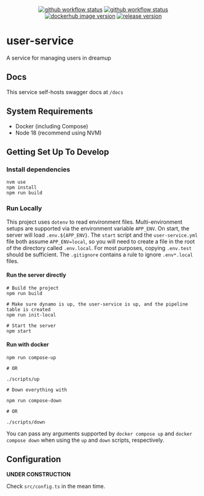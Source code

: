 <p align="center">
  <a href="https://github.com/dreamup-ai/user-service/actions/workflows/dockerhub-build-push.yml"><img src="https://img.shields.io/github/actions/workflow/status/dreamup-ai/user-service/dockerhub-build-push.yml?label=dockerhub-build-push&logo=github&style=plastic" alt="github workflow status"></a>
  <a href="https://github.com/dreamup-ai/user-service/actions/workflows/dockerhub-description.yml"><img src="https://img.shields.io/github/actions/workflow/status/dreamup-ai/user-service/dockerhub-description.yml?label=dockerhub-readme&logo=github&style=plastic" alt="github workflow status"></a>
  <!-- run-tests workflow to be added soon -->
  <!-- <a href="https://github.com/dreamup-ai/user-service/actions/workflows/run-tests.yml"><img src="https://img.shields.io/github/actions/workflow/status/dreamup-ai/user-service/run-tests.yml?label=run-tests&logo=github&style=plastic" alt="github workflow status"></a> -->
  <a href="https://hub.docker.com/r/dreamupai/user-service"><img src="https://img.shields.io/docker/v/dreamupai/user-service?label=dockerhub&logo=docker&sort=date&style=plastic" alt="dockerhub image version"></a>
  <a href="https://github.com/dreamup-ai/user-service"><img src="https://img.shields.io/github/package-json/v/dreamup-ai/user-service?color=purple&label=release version&style=plastic" alt="release version"></a>
</p>

# user-service
A service for managing users in dreamup

## Docs

This service self-hosts swagger docs at `/docs`

## System Requirements

- Docker (including Compose)
- Node 18 (recommend using NVM)

## Getting Set Up To Develop

### Install dependencies

```shell
nvm use
npm install
npm run build
```

### Run Locally

This project uses `dotenv` to read environment files. Multi-environment setups are supported via the environment variable `APP_ENV`. On start, the server will load `.env.${APP_ENV}`. The `start` script and the `user-service.yml` file both assume `APP_ENV=local`, so you will need to create a file in the root of the directory called `.env.local`. For most purposes, copying `.env.test` should be sufficient. The `.gitignore` contains a rule to ignore `.env*.local` files.

#### Run the server directly

```shell
# Build the project
npm run build

# Make sure dynamo is up, the user-service is up, and the pipeline table is created
npm run init-local

# Start the server
npm start
```

#### Run with docker

```shell
npm run compose-up

# OR

./scripts/up

# Down everything with

npm run compose-down

# OR

./scripts/down
```

You can pass any arguments supported by `docker compose up` and `docker compose down` when using the `up` and `down` scripts, respectively.

## Configuration

**UNDER CONSTRUCTION**

Check `src/config.ts` in the mean time.